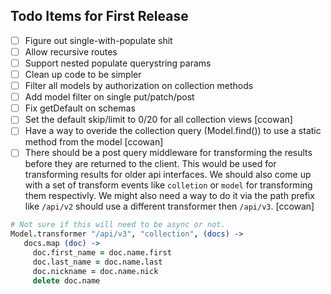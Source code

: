 ## Todo Items for First Release

- [ ] Figure out single-with-populate shit
- [ ] Allow recursive routes
- [ ] Support nested populate querystring params
- [ ] Clean up code to be simpler
- [ ] Filter all models by authorization on collection methods
- [ ] Add model filter on single put/patch/post
- [ ] Fix getDefault on schemas
- [ ] Set the default skip/limit to 0/20 for all collection views [ccowan]
- [ ] Have a way to overide the collection query (Model.find()) to use a static method from the model [ccowan]
- [ ] There should be a post query middleware for transforming the results before they are returned to the client. This would be used for transforming results for older api interfaces. We should also come up with a set of transform events like `colletion` or `model` for transforming them respectivly. We might also need a way to do it via the path prefix like `/api/v2` should use a different transformer then `/api/v3`. [ccowan]

```coffee
# Not sure if this will need to be async or not.
Model.transformer "/api/v3", "collection", (docs) ->
   docs.map (doc) ->
     doc.first_name = doc.name.first
     doc.last_name = doc.name.last
     doc.nickname = doc.name.nick
     delete doc.name
```
